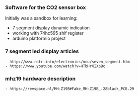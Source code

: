 ### Software for the CO2 sensor box

Initially was a sandbox for learning:
- 7 segment display dynamic indication
- working with 74hc595 shif register
- arduino platformio project

### 7 segment led display articles

    - http://www.rotr.info/electronics/mcu/seven_segment.htm
    - https://www.youtube.com/watch?v=HTbHrXIXpBc

### mhz19 hardware description

    - https://revspace.nl/MH-Z19B#Fake_MH-Z19B_.28black_PCB.29
